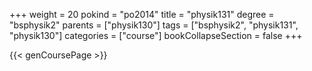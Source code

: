 +++
weight = 20
pokind = "po2014"
title = "physik131"
degree = "bsphysik2"
parents = ["physik130"]
tags = ["bsphysik2", "physik131", "physik130"]
categories = ["course"]
bookCollapseSection = false
+++

{{< genCoursePage >}}
